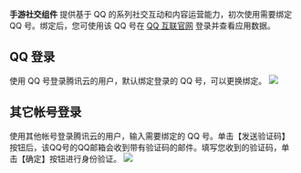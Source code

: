 **手游社交组件** 提供基于 QQ 的系列社交互动和内容运营能力，初次使用需要绑定 QQ 号。绑定后，您可使用该 QQ 号在 [QQ 互联官网](https://connect.qq.com/index.html) 登录并查看应用数据。

## QQ 登录
使用 QQ 号登录腾讯云的用户，默认绑定登录的 QQ 号，可以更换绑定。
![](https://mc.qcloudimg.com/static/img/87f99df1a124c009c9e4270abba89731/image.png)

## 其它帐号登录
使用其他帐号登录腾讯云的用户，输入需要绑定的 QQ 号。单击【发送验证码】按钮后，该QQ号的QQ邮箱会收到带有验证码的邮件。填写您收到的验证码，单击【确定】按钮进行身份验证。
![](https://mc.qcloudimg.com/static/img/02b0f2a88f613c98979308047a08e159/image.png)
